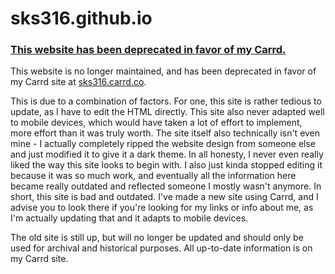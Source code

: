 # sks316.github.io
### [This website has been deprecated in favor of my Carrd.](https://sks316.carrd.co)
This website is no longer maintained, and has been deprecated in favor of my Carrd site at [sks316.carrd.co](https://sks316.carrd.co).

This is due to a combination of factors. For one, this site is rather tedious to update, as I have to edit the HTML directly. This site also never adapted well to mobile devices, which would have taken a lot of effort to implement, more effort than it was truly worth. The site itself also technically isn't even mine - I actually completely ripped the website design from someone else and just modified it to give it a dark theme. In all honesty, I never even really liked the way this site looks to begin with. I also just kinda stopped editing it because it was so much work, and eventually all the information here became really outdated and reflected someone I mostly wasn't anymore. In short, this site is bad and outdated. I've made a new site using Carrd, and I advise you to look there if you're looking for my links or info about me, as I'm actually updating that and it adapts to mobile devices.

The old site is still up, but will no longer be updated and should only be used for archival and historical purposes. All up-to-date information is on my Carrd site.